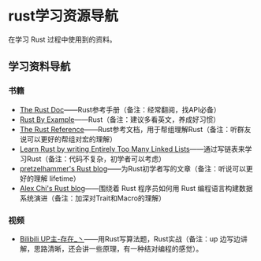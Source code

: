 # rust学习资源导航

在学习 Rust 过程中使用到的资料。

## 学习资料导航

### 书籍
- [The Rust Doc](https://doc.rust-lang.org/)——Rust参考手册（备注：经常翻阅，找API必备）
- [Rust By Example](https://rustwiki.org/zh-CN/rust-by-example/)——Rust（备注：建议多看英文，养成好习惯）
- [The Rust Reference](https://github.com/rust-lang/reference/)——Rust参考文档，用于帮组理解Rust（备注：听群友说可以更好的帮组对宏的理解）
- [Learn Rust by writing Entirely Too Many Linked Lists](https://github.com/rust-unofficial/too-many-lists)——通过写链表来学习Rust（备注：代码不复杂，初学者可以考虑）
- [pretzelhammer's Rust blog](https://github.com/pretzelhammer/rust-blog)——为Rust初学者写的文章（备注：听说可以更好的理解 lifetime）
- [Alex Chi's Rust blog](https://www.skyzh.dev/posts/)——围绕着 Rust 程序员如何用 Rust 编程语言构建数据系统演进（备注：加深对Trait和Macro的理解）

### 视频
  - [Bilibili UP主-存在_丶](https://space.bilibili.com/202107274/video)——用Rust写算法题，Rust实战（备注：up 边写边讲解，思路清晰，还会讲一些原理，有一种结对编程的感觉）。



